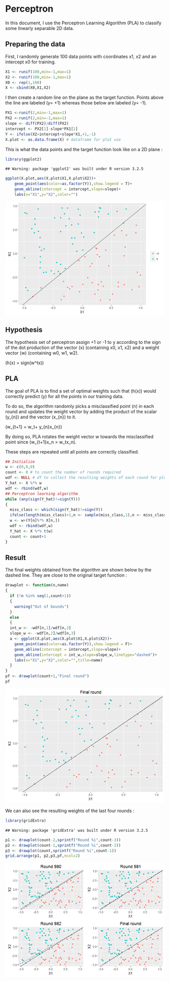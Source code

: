 Perceptron
================

In this document, I use the Perceptron Learning Algorithm (PLA) to classify some linearly separable 2D data.

Preparing the data
------------------

First, I randomly generate 100 data points with coordinates x1, x2 and an intercept x0 for training.

``` r
X1 <- runif(100,min=-1,max=1)
X2 <- runif(100,min=-1,max=1)
X0 <- rep(1,100)
X <- cbind(X0,X1,X2)
```

I then create a random line on the plane as the target function. Points above the line are labeled \(y= +1\) whereas those below are labeled \(y= -1\).

``` r
PX1 <-runif(2,min=-1,max=1)
PX2 <-runif(2,min=-1,max=1)
slope <- diff(PX2)/diff(PX2)
intercept <- PX2[1]-slope*PX1[1]
Y <- ifelse(X2>intercept+slope*X1,+1,-1)
X.plot <- as.data.frame(X) # dataframe for plot use
```

This is what the data points and the target function look like on a 2D plane :

``` r
library(ggplot2)
```

    ## Warning: package 'ggplot2' was built under R version 3.2.5

``` r
ggplot(X.plot,aes(X.plot$X1,X.plot$X2))+
    geom_point(aes(color=as.factor(Y)),show.legend = T)+
    geom_abline(intercept = intercept,slope=slope)+
    labs(x="X1",y="X2",color="")
```

![](perceptron_files/figure-markdown_github/unnamed-chunk-4-1.png)

Hypothesis
----------

The hypothesis set of perceptron assign +1 or -1 to y according to the sign of the dot production of the vector \(x\) (containing x0, x1, x2) and a weight vector \(w\) (containing w0, w1, w2).

\(h(x) = sign(w^tx)\)

PLA
---

The goal of PLA is to find a set of optimal weights such that \(h(x)\) would correctly predict \(y\) for all the points in our training data.

To do so, the algorithm randomly picks a misclassified point \(n\) in each round and updates the weight vector by adding the product of the scalar \(y_{n}\) and the vector \(x_{n}\) to it.

\(w_{t+1} = w_t+ y_{n}x_{n}\)

By doing so, PLA rotates the weight vector w towards the misclassified point since \(w_{t+1}x_n > w_tx_n\).

These steps are repeated until all points are correctly classified.

``` r
## Initialize
w <- c(0,0,0)
count <- 0 # to count the number of rounds required
wdf <- NULL # df to collect the resulting weights of each round for plot use
Y_hat <- X %*% w
wdf <- rbind(wdf,w)
## Perceptron learning algorithm
while (any(sign(Y_hat)!=sign(Y)))
{
  miss_class <- which(sign(Y_hat)!=sign(Y))
  ifelse(length(miss_class)>1,n <- sample(miss_class,1),n <- miss_class)
  w <- w+(Y[n]%*% X[n,])
  wdf <- rbind(wdf,w)
  Y_hat <- X %*% t(w)
  count <- count+1
}
```

Result
------

The final weights obtained from the algorithm are shown below by the dashed line. They are close to the original target function :

``` r
drawplot <- function(n,name)
{
  if (!n %in% seq(1,count+1))
  {
    warning("Out of bounds")
  }
  else
  {
  int_w <- -wdf[n,1]/wdf[n,3]
  slope_w <- -wdf[n,2]/wdf[n,3]
  a <- ggplot(X.plot,aes(X.plot$X1,X.plot$X2))+
    geom_point(aes(color=as.factor(Y)),show.legend = F)+
    geom_abline(intercept = intercept,slope=slope)+
    geom_abline(intercept = int_w,slope=slope_w,linetype="dashed")+
    labs(x="X1",y="X2",color="",title=name)
  }
}
pf <- drawplot(count+1,"Final round")
pf
```

![](perceptron_files/figure-markdown_github/unnamed-chunk-6-1.png)

We can also see the resulting weights of the last four rounds :

``` r
library(gridExtra)
```

    ## Warning: package 'gridExtra' was built under R version 3.2.5

``` r
p1 <- drawplot(count-2,sprintf("Round %i",count-3))
p2 <- drawplot(count-1,sprintf("Round %i",count-2))
p3 <- drawplot(count,sprintf("Round %i",count-1))
grid.arrange(p1, p2,p3,pf,ncol=2)
```

![](perceptron_files/figure-markdown_github/unnamed-chunk-7-1.png)
